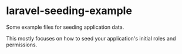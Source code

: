 # laravel-seeding-example

Some example files for seeding application data.

This mostly focuses on how to seed your application's initial roles and permissions.
